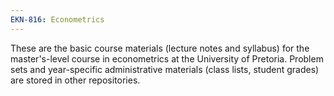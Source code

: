 ```yaml
---
EKN-816: Econometrics
---
```


These are the basic course materials (lecture notes and syllabus) for the master's-level course in econometrics at the University of Pretoria. Problem sets and year-specific administrative materials (class lists, student grades) are stored in other repositories.
